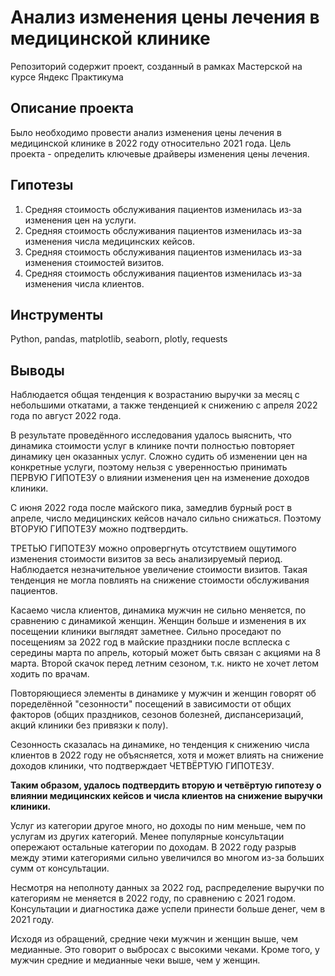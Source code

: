# Анализ изменения цены лечения в медицинской клинике
Репозиторий содержит проект, созданный в рамках Мастерской на курсе Яндекс Практикума
## Описание проекта
Было необходимо провести анализ изменения цены лечения в медицинской клинике в 2022 году относительно 2021 года. Цель проекта - определить ключевые драйверы изменения цены лечения.
## Гипотезы
1. Средняя стоимость обслуживания пациентов изменилась из-за изменения цен на услуги.
2. Средняя стоимость обслуживания пациентов изменилась из-за изменения числа медицинских кейсов.
3. Средняя стоимость обслуживания пациентов изменилась из-за изменения стоимостей визитов.
4. Средняя стоимость обслуживания пациентов изменилась из-за изменения числа клиентов.
## Инструменты
Python, pandas, matplotlib, seaborn, plotly, requests
## Выводы
Наблюдается общая тенденция к возрастанию выручки за месяц с небольшими откатами, а также тенденцией к снижению с апреля 2022 года по август 2022 года.

В результате проведённого исследования удалось выяснить, что динамика стоимости услуг в клинике почти полностью повторяет динамику цен оказанных услуг. Сложно судить об изменении цен на конкретные услуги, поэтому нельзя с уверенностью принимать ПЕРВУЮ ГИПОТЕЗУ о влиянии изменения цен на изменение доходов клиники.

С июня 2022 года после майского пика, замедлив бурный рост в апреле, число медицинских кейсов начало сильно снижаться. Поэтому ВТОРУЮ ГИПОТЕЗУ можно подтвердить.

ТРЕТЬЮ ГИПОТЕЗУ можно опровергнуть отсутствием ощутимого изменения стоимости визитов за весь анализируемый период. Наблюдается незначительное увеличение стоимости визитов. Такая тенденция не могла повлиять на снижение стоимости обслуживания пациентов.

Касаемо числа клиентов, динамика мужчин не сильно меняется, по сравнению с динамикой женщин. Женщин больше и изменения в их посещении клиники выглядят заметнее. Сильно проседают по посещениям за 2022 год в майские праздники после всплеска с середины марта по апрель, который может быть связан с акциями на 8 марта. Второй скачок перед летним сезоном, т.к. никто не хочет летом ходить по врачам.

Повторяющиеся элементы в динамике у мужчин и женщин говорят об поределённой "сезонности" посещений в зависимости от общих факторов (общих праздников, сезонов болезней, диспансеризаций, акций клиники без привязки к полу).

Сезонность сказалась на динамике, но тенденция к снижению числа клиентов в 2022 году не объясняется, хотя и может влиять на снижение доходов клиники, что подтверждает ЧЕТВЁРТУЮ ГИПОТЕЗУ.

**Таким образом, удалось подтвердить вторую и четвёртую гипотезу о влиянии медицинских кейсов и числа клиентов на снижение выручки клиники.**

Услуг из категории другое много, но доходы по ним меньше, чем по услугам из других категорий. Менее популярные консультации опережают остальные категории по доходам. В 2022 году разрыв между этими категориями сильно увеличился во многом из-за больших сумм от консультации.

Несмотря на неполноту данных за 2022 год, распределение выручки по категориям не меняется в 2022 году, по сравнению с 2021 годом. Консультации и диагностика даже успели принести больше денег, чем в 2021 году.

Исходя из обращений, средние чеки мужчин и женщин выше, чем медианные. Это говорит о выбросах с высокими чеками. Кроме того, у мужчин средние и медианные чеки выше, чем у женщин.

